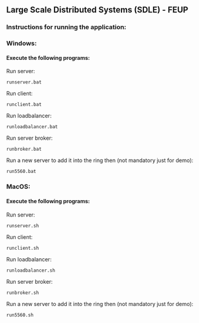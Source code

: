 ## Large Scale Distributed Systems (SDLE) - FEUP

### Instructions for running the application:

### Windows:

#### Execute the following programs:
Run server:

    runserver.bat

Run client:

    runclient.bat

Run loadbalancer:

    runloadbalancer.bat

Run server broker:

    runbroker.bat

Run a new server to add it into the ring then (not mandatory just for demo):

    run5560.bat
### MacOS:

#### Execute the following programs:
Run server:

    runserver.sh

Run client:

    runclient.sh

Run loadbalancer:

    runloadbalancer.sh

Run server broker:

    runbroker.sh

Run a new server to add it into the ring then (not mandatory just for demo):

    run5560.sh

